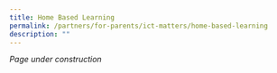 ```yaml
---
title: Home Based Learning
permalink: /partners/for-parents/ict-matters/home-based-learning
description: ""
---
```

_Page under construction_